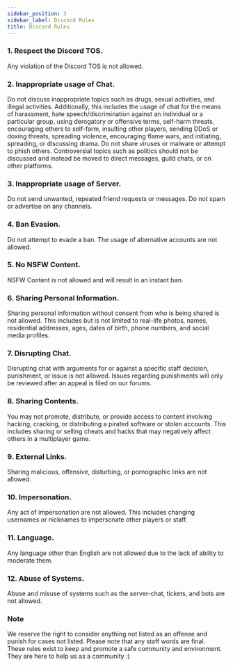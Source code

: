 ```yaml
---
sidebar_position: 3
sidebar_label: Discord Rules
title: Discord Rules
---
```


### 1. Respect the Discord TOS.
Any violation of the Discord TOS is not allowed.

### 2. Inappropriate usage of Chat.
Do not discuss inappropriate topics such as drugs, sexual activities, and illegal activities. Additionally, this includes the usage of chat for the means of harassment, hate speech/discrimination against an individual or a particular group, using derogatory or offensive terms, self-harm threats, encouraging others to self-farm, insulting other players, sending DDoS or doxing threats, spreading violence, encouraging flame wars, and initiating, spreading, or discussing drama. Do not share viruses or malware or attempt to phish others. Controversial topics such as politics should not be discussed and instead be moved to direct messages, guild chats, or on other platforms.

### 3. Inappropriate usage of Server.
Do not send unwanted, repeated friend requests or messages. Do not spam or advertise on any channels.

### 4. Ban Evasion.
Do not attempt to evade a ban. The usage of alternative accounts are not allowed.

### 5. No NSFW Content.
NSFW Content is not allowed and will result in an instant ban.

### 6. Sharing Personal Information.
Sharing personal information without consent from who is being shared is not allowed. This includes but is not limited to real-life photos, names, residential addresses, ages, dates of birth, phone numbers, and social media profiles.

### 7. Disrupting Chat.
Disrupting chat with arguments for or against a specific staff decision, punishment, or issue is not allowed. Issues regarding punishments will only be reviewed after an appeal is filed on our forums.

### 8. Sharing Contents.
You may not promote, distribute, or provide access to content involving hacking, cracking, or distributing a pirated software or stolen accounts. This includes sharing or selling cheats and hacks that may negatively affect others in a multiplayer game.

### 9. External Links.
Sharing malicious, offensive, disturbing, or pornographic links are not allowed.

### 10. Impersonation.
Any act of impersonation are not allowed. This includes changing usernames or nicknames to impersonate other players or staff.

### 11. Language.
Any language other than English are not allowed due to the lack of ability to moderate them.

### 12. Abuse of Systems.
Abuse and misuse of systems such as the server-chat, tickets, and bots are not allowed.

### Note
We reserve the right to consider anything not listed as an offense and punish for cases not listed. Please note that any staff words are final. <br />
These rules exist to keep and promote a safe community and environment. They are here to help us as a community :) <br />